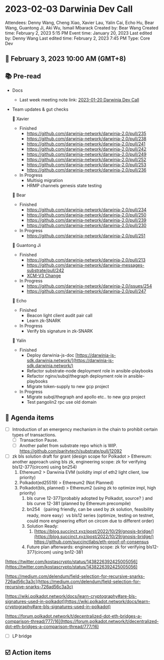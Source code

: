 # 2023-02-03 Darwinia Dev Call

Attendees: Denny Wang, Cheng Xiao, Xavier Lau, Yalin Cai, Echo Hu, Bear Wang, Guantong Ji, Aki Wu, Ismail Mbarack
Created by: Bear Wang
Created time: February 2, 2023 5:15 PM
Event time: January 20, 2023
Last edited by: Denny Wang
Last edited time: February 2, 2023 7:45 PM
Type: Core Dev

## 📅 February 3, 2023 10:00 AM (GMT+8)

## 📚 Pre-read

- Docs
    - Last week meeting note link: [2023-01-20 Darwinia Dev Call](2023-01-20%20Darwinia%20Dev%20Call%2000d2b689ef7c4f70ad295a01cb928ac8.md)
- Team updates & gut checks
    
    🎯 Xavier
    
    - Finished
        - https://github.com/darwinia-network/darwinia-2.0/pull/235
        - https://github.com/darwinia-network/darwinia-2.0/pull/238
        - https://github.com/darwinia-network/darwinia-2.0/pull/241
        - https://github.com/darwinia-network/darwinia-2.0/pull/242
        - https://github.com/darwinia-network/darwinia-2.0/pull/249
        - https://github.com/darwinia-network/darwinia-2.0/pull/252
        - https://github.com/darwinia-network/darwinia-2.0/pull/253
        - https://github.com/darwinia-network/darwinia-2.0/pull/236
    - In Progress
        - Multisig migration
        - HRMP channels genesis state testing
    
    🎯 Bear
    
    - Finished
        - https://github.com/darwinia-network/darwinia-2.0/pull/234
        - https://github.com/darwinia-network/darwinia-2.0/pull/250
        - https://github.com/darwinia-network/darwinia-2.0/pull/239
        - https://github.com/darwinia-network/darwinia-2.0/pull/230
    - In Progress
        - https://github.com/darwinia-network/darwinia-2.0/pull/251
    
    🎯 Guantong Ji
    
    - Finished
        - https://github.com/darwinia-network/darwinia-2.0/pull/213
        - https://github.com/darwinia-network/darwinia-messages-substrate/pull/242
        - [XCM-V3 Change](https://www.notion.so/XCM-V3-Change-caea557db39746fead60306a58cbef38)
    - In Progress
        - https://github.com/darwinia-network/darwinia-2.0/issues/254
        - https://github.com/darwinia-network/darwinia-2.0/pull/247
    
    🎯 Echo
    
    - Finished
        - Beacon light client audit pair call
        - Learn zk-SNARK
    - In Progress
        - Verify bls signature in zk-SNARK
    
    🎯 Yalin
    
    - Finished
        - Deploy darwinia-js-doc  [https://darwinia-js-sdk.darwinia.network/](https://darwinia-js-sdk.darwinia.network/)
        - Refactor substrate-node deployment role in ansible-playbooks
        - Refactor nginx/subql/thegraph deployment role in ansible-playbooks
        - Migrate token-supply to new gcp project
    - In Progress
        - Migrate subql/thegraph and apollo etc.. to new gcp project
        - Test pangolin2 rpc use old domain

## 💬 Agenda items

- [ ]  Introduction of an emergency mechanism in the chain to prohibit certain types of transactions.
    - [ ]  Transaction Pause.
    - [ ]  Another pallet from substrate repo which is WIP. https://github.com/paritytech/substrate/pull/12092
- [ ]  zk bls solution draft for grant (design scope for Polkadot > Ethereum: another approach using bls zk, engineering scope: zk for verifying bls12-377(circom) using bn254)
    1. Ethereum2 > Darwinia EVM (solidity impl of eth2 light client, low priority)
    2. Polkadot(ed25519) > Ethereum2 (Not Planned)
    3. Polkadot(bls, planned) > Ethereum2 (using zk to optimize impl, high priority)
        1. bls curve 12-377(probably adopted by Polkadot, source? ) and bls curve 12-381 (planned by Ethereum precompile)
        2. bn254  （pairing friendly, can be used by zk solution, feasibility ready, more easy）vs bls12 series (optimize, testing on testnet, could more engineering effort on circom due to different order)
        3. Solution Ready:
            1. [https://blog.succinct.xyz/post/2022/10/29/gnosis-bridge/](https://blog.succinct.xyz/post/2022/10/29/gnosis-bridge/)
            https://github.com/succinctlabs/eth-proof-of-consensus
        4. Future plan afterwards:  engineering scope: zk for verifying bls12-377(circom) using bn12-381

[https://twitter.com/kostascrypto/status/1438226392425005056](https://twitter.com/kostascrypto/status/1438226392425005056)

[https://medium.com/delendum/field-selection-for-recursive-snarks-726ad56c3a3c](https://medium.com/delendum/field-selection-for-recursive-snarks-726ad56c3a3c)

[https://wiki.polkadot.network/docs/learn-cryptography#are-bls-signatures-used-in-polkadot](https://wiki.polkadot.network/docs/learn-cryptography#are-bls-signatures-used-in-polkadot)

[https://forum.polkadot.network/t/decentralized-dot-eth-bridges-a-comparison-thread/777/16](https://forum.polkadot.network/t/decentralized-dot-eth-bridges-a-comparison-thread/777/16)

- [ ]  LP bridge

## ☑️ Action items